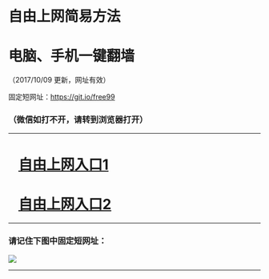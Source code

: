 ﻿# 自由上网简易方法

# 电脑、手机一键翻墙

（2017/10/09 更新，网址有效）

固定短网址：https://git.io/free99

### （微信如打不开，请转到浏览器打开）


***





# &nbsp;&nbsp; <a href="http://ft207999060.fwq-tz-1001.info/fwqtz01.html?t=100900114772 " target="_blank">自由上网入口1</a>
# &nbsp;&nbsp; <a href="http://ft45629747.fwq-tz-1002.info/fwqtz02.html?t=100900126094 " target="_blank">自由上网入口2</a>
***

### 请记住下图中固定短网址：

<img src="https://s3-us-west-2.amazonaws.com/fwq-1001/yjfq-20170905okok.png" /> 


***

